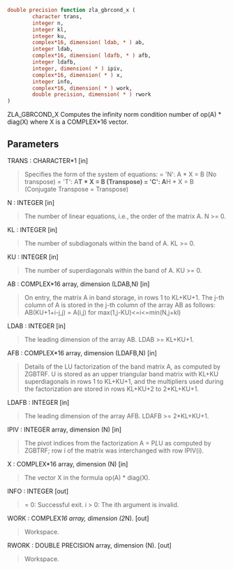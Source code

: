 ```fortran
double precision function zla_gbrcond_x (
		character trans,
		integer n,
		integer kl,
		integer ku,
		complex*16, dimension( ldab, * ) ab,
		integer ldab,
		complex*16, dimension( ldafb, * ) afb,
		integer ldafb,
		integer, dimension( * ) ipiv,
		complex*16, dimension( * ) x,
		integer info,
		complex*16, dimension( * ) work,
		double precision, dimension( * ) rwork
)
```

ZLA_GBRCOND_X Computes the infinity norm condition number of
op(A) * diag(X) where X is a COMPLEX*16 vector.

## Parameters
TRANS : CHARACTER*1 [in]
> Specifies the form of the system of equations:
> = 'N':  A * X = B     (No transpose)
> = 'T':  A**T * X = B  (Transpose)
> = 'C':  A**H * X = B  (Conjugate Transpose = Transpose)

N : INTEGER [in]
> The number of linear equations, i.e., the order of the
> matrix A.  N >= 0.

KL : INTEGER [in]
> The number of subdiagonals within the band of A.  KL >= 0.

KU : INTEGER [in]
> The number of superdiagonals within the band of A.  KU >= 0.

AB : COMPLEX*16 array, dimension (LDAB,N) [in]
> On entry, the matrix A in band storage, in rows 1 to KL+KU+1.
> The j-th column of A is stored in the j-th column of the
> array AB as follows:
> AB(KU+1+i-j,j) = A(i,j) for max(1,j-KU)<=i<=min(N,j+kl)

LDAB : INTEGER [in]
> The leading dimension of the array AB.  LDAB >= KL+KU+1.

AFB : COMPLEX*16 array, dimension (LDAFB,N) [in]
> Details of the LU factorization of the band matrix A, as
> computed by ZGBTRF.  U is stored as an upper triangular
> band matrix with KL+KU superdiagonals in rows 1 to KL+KU+1,
> and the multipliers used during the factorization are stored
> in rows KL+KU+2 to 2*KL+KU+1.

LDAFB : INTEGER [in]
> The leading dimension of the array AFB.  LDAFB >= 2*KL+KU+1.

IPIV : INTEGER array, dimension (N) [in]
> The pivot indices from the factorization A = P*L*U
> as computed by ZGBTRF; row i of the matrix was interchanged
> with row IPIV(i).

X : COMPLEX*16 array, dimension (N) [in]
> The vector X in the formula op(A) * diag(X).

INFO : INTEGER [out]
> = 0:  Successful exit.
> i > 0:  The ith argument is invalid.

WORK : COMPLEX*16 array, dimension (2*N). [out]
> Workspace.

RWORK : DOUBLE PRECISION array, dimension (N). [out]
> Workspace.
